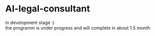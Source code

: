 # AI-legal-consultant
in development stage :) 
<br>
the programm is under progress and will complete in about 1.5 month 